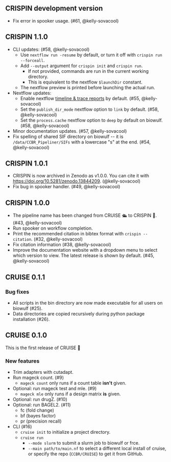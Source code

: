 ## CRISPIN development version

- Fix error in spooker usage. (#61, @kelly-sovacool)

## CRISPIN 1.1.0

- CLI updates: (#58, @kelly-sovacool)
  - Use `nextflow run -resume` by default, or turn it off with `crispin run --forceall`.
  - Add `--output` argument for `crispin init` and `crispin run`.
    - If not provided, commands are run in the current working directory.
    - This is equivalent to the nextflow `$launchDir` constant.
  - The nextflow preview is printed before launching the actual run.
- Nextflow updates:
  - Enable nextflow [timeline & trace reports](https://www.nextflow.io/docs/latest/reports.html) by default. (#55, @kelly-sovacool)
  - Set the `publish_dir_mode` nextflow option to `link` by default. (#58, @kelly-sovacool)
  - Set the `process.cache` nextflow option to `deep` by default on biowulf. (#58, @kelly-sovacool)
- Minor documentation updates. (#57, @kelly-sovacool)
- Fix spelling of shared SIF directory on biowulf -- it is `/data/CCBR_Pipeliner/SIFs` with a lowercase "s" at the end. (#54, @kelly-sovacool)

## CRISPIN 1.0.1

- CRISPIN is now archived in Zenodo as v1.0.0. You can cite it with <https://doi.org/10.5281/zenodo.13844209>. (@kelly-sovacool)
- Fix bug in spooker handler. (#49, @kelly-sovacool)

## CRISPIN 1.0.0

- The pipeline name has been changed from CRUISE 🛳️ to CRISPIN 🍪. (#43, @kelly-sovacool)
- Run spooker on workflow completion.
- Print the recommended citation in bibtex format with `crispin --citation`. (#32, @kelly-sovacool)
- Fix citation information (#38, @kelly-sovacool)
- Improve the documentation website with a dropdown menu to select which version to view. The latest release is shown by default. (#45, @kelly-sovacool)

## CRUISE 0.1.1

### Bug fixes

- All scripts in the bin directory are now made executable for all users on biowulf (#25).
- Data directories are copied recursively during python package installation (#26).

## CRUISE 0.1.0

This is the first release of CRUISE 🎉

### New features

- Trim adapters with cutadapt.
- Run mageck count. (#9)
  - `mageck count` only runs if a count table **isn't** given.
- Optional: run mageck test and mle. (#9)
  - `mageck mle` only runs if a design matrix **is** given.
- Optional: run drugZ. (#10)
- Optional: run BAGEL2. (#11)
  - fc (fold change)
  - bf (bayes factor)
  - pr (precision recall)
- CLI (#16)
  - `cruise init` to initialize a project directory.
  - `cruise run`
    - `--mode slurm` to submit a slurm job to biowulf or frce.
    - `--main path/to/main.nf` to select a different local install of cruise, or specify the repo (`CCBR/CRUISE`) to get it from GitHub.
